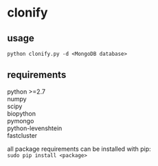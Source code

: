 clonify
=======
  
usage
-----
`python clonify.py -d <MongoDB database>`
  
  
requirements
------------
python >=2.7  
numpy  
scipy  
biopython  
pymongo  
python-levenshtein  
fastcluster    
  
all package requirements can be installed with pip:  
`sudo pip install <package>`


